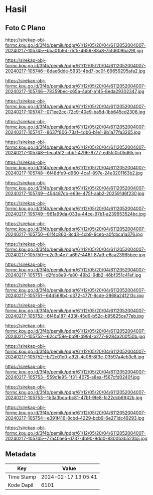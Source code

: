 # Hasil

## Foto C Plano

https://sirekap-obj-formc.kpu.go.id/3f4b/pemilu/pdpr/61/12/05/20/04/6112052004007-20240217-105745--bba01b9d-75f5-4656-83a8-75fd609ba29f.jpg

https://sirekap-obj-formc.kpu.go.id/3f4b/pemilu/pdpr/61/12/05/20/04/6112052004007-20240217-105746--8dae6dde-5933-4bd7-bc0f-69659295afa2.jpg

https://sirekap-obj-formc.kpu.go.id/3f4b/pemilu/pdpr/61/12/05/20/04/6112052004007-20240217-105746--78359bec-c65a-4abf-a145-8eda29302347.jpg

https://sirekap-obj-formc.kpu.go.id/3f4b/pemilu/pdpr/61/12/05/20/04/6112052004007-20240217-105747--071ee2cc-72c9-40e9-ba5d-1bb645cd2306.jpg

https://sirekap-obj-formc.kpu.go.id/3f4b/pemilu/pdpr/61/12/05/20/04/6112052004007-20240217-105747--8637f806-73af-4db6-b1e1-9b1a77fa3265.jpg

https://sirekap-obj-formc.kpu.go.id/3f4b/pemilu/pdpr/61/12/05/20/04/6112052004007-20240217-105748--fecaf5f2-cbbf-4796-9777-ed5fc0c05d65.jpg

https://sirekap-obj-formc.kpu.go.id/3f4b/pemilu/pdpr/61/12/05/20/04/6112052004007-20240217-105748--6f48dfe9-d960-4ca1-897e-24e3201163b2.jpg

https://sirekap-obj-formc.kpu.go.id/3f4b/pemilu/pdpr/61/12/05/20/04/6112052004007-20240217-105749--454487cb-e63e-475f-aab2-202591d6f230.jpg

https://sirekap-obj-formc.kpu.go.id/3f4b/pemilu/pdpr/61/12/05/20/04/6112052004007-20240217-105749--961a99da-033a-44ce-97b1-a239653524bc.jpg

https://sirekap-obj-formc.kpu.go.id/3f4b/pemilu/pdpr/61/12/05/20/04/6112052004007-20240217-105750--61f4c860-8cd3-4cb9-9ceb-a0fcbca1a376.jpg

https://sirekap-obj-formc.kpu.go.id/3f4b/pemilu/pdpr/61/12/05/20/04/6112052004007-20240217-105750--c2c3c4e7-a697-446f-87a9-e8ca23965bee.jpg

https://sirekap-obj-formc.kpu.go.id/3f4b/pemilu/pdpr/61/12/05/20/04/6112052004007-20240217-105751--d2fdb8e9-fe80-49b2-9db2-46bf351c41ef.jpg

https://sirekap-obj-formc.kpu.go.id/3f4b/pemilu/pdpr/61/12/05/20/04/6112052004007-20240217-105751--64d568b4-c372-477f-8cde-2868a241213c.jpg

https://sirekap-obj-formc.kpu.go.id/3f4b/pemilu/pdpr/61/12/05/20/04/6112052004007-20240217-105752--6f46a187-433f-45d6-b52c-b95825ce77eb.jpg

https://sirekap-obj-formc.kpu.go.id/3f4b/pemilu/pdpr/61/12/05/20/04/6112052004007-20240217-105752--62ccf59e-bb9f-4994-b277-9284a200f50b.jpg

https://sirekap-obj-formc.kpu.go.id/3f4b/pemilu/pdpr/61/12/05/20/04/6112052004007-20240217-105752--b72c01e0-a92f-4c08-8f3e-03597a4eb3e8.jpg

https://sirekap-obj-formc.kpu.go.id/3f4b/pemilu/pdpr/61/12/05/20/04/6112052004007-20240217-105753--559c1e95-1f31-4075-a8ea-f567cfd0240f.jpg

https://sirekap-obj-formc.kpu.go.id/3f4b/pemilu/pdpr/61/12/05/20/04/6112052004007-20240217-105753--1b3a3bca-bc81-47bf-9fe8-fc22dcb6942b.jpg

https://sirekap-obj-formc.kpu.go.id/3f4b/pemilu/pdpr/61/12/05/20/04/6112052004007-20240217-105754--e391f416-8cbd-4229-bcb9-6e271dc49293.jpg

https://sirekap-obj-formc.kpu.go.id/3f4b/pemilu/pdpr/61/12/05/20/04/6112052004007-20240217-105745--77a40ae5-d737-4b90-9dd0-8300b3b523b5.jpg


## Metadata

| Key        | Value               |
| ---------- | ------------------- |
| Time Stamp | 2024-02-17 13:05:41 |
| Kode Dapil | 6101                |



